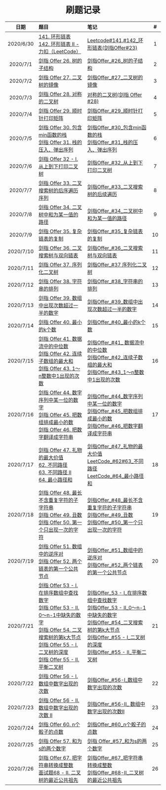 <h1 align="center">
    刷题记录
</h1>

|  **日期** |                             **题目**                             |                             **笔记**                             |                             **#**                             |
| :-------: | :----------------------------------------------------------- | :----------------------------------------------------------- | :----------------------------------------------------------: |
| 2020/6/30 | [141. 环形链表 ](https://leetcode-cn.com/problems/linked-list-cycle/)<br>   [142. 环形链表 II - 力扣（LeetCode）](https://leetcode-cn.com/problems/linked-list-cycle-ii/) | [Leetcode#141,#142_环形链表(剑指Offer#23) ](https://www.cnblogs.com/Howfars/p/13214117.html) | 1 |
|   2020/7/1  | [剑指 Offer 26. 树的子结构](https://leetcode-cn.com/problems/shu-de-zi-jie-gou-lcof/) |          [剑指Offer_#26_树的子结构](https://www.cnblogs.com/Howfars/p/13220486.html)                                                   |          2                                                  |
| 2020/7/2 | [剑指 Offer 27. 二叉树的镜像 ](https://leetcode-cn.com/problems/er-cha-shu-de-jing-xiang-lcof/) | [剑指Offer_#27_二叉树的镜像 ](https://www.cnblogs.com/Howfars/p/13223544.html) | 3 |
| 2020/7/3 | [剑指 Offer 28. 对称的二叉树 ](https://leetcode-cn.com/problems/dui-cheng-de-er-cha-shu-lcof/) | [对称的二叉树(剑指 Offer #28)](https://www.cnblogs.com/Howfars/p/9802556.html#1e5afb9e7a7b0e79a84e4ba8ce58f89e6a091e58991e68c8720offer2028_1) | 4 |
| 2020/7/4 | [剑指 Offer 29. 顺时针打印矩阵 ](https://leetcode-cn.com/problems/shun-shi-zhen-da-yin-ju-zhen-lcof/) | [剑指Offer_#29_顺时针打印矩阵](https://www.cnblogs.com/Howfars/p/13237140.html) | 5 |
| 2020/7/5 | [剑指 Offer 30. 包含min函数的栈](https://leetcode-cn.com/problems/bao-han-minhan-shu-de-zhan-lcof/) <br>[剑指 Offer 31. 栈的压入、弹出序列 ](https://leetcode-cn.com/problems/zhan-de-ya-ru-dan-chu-xu-lie-lcof/) | [剑指Offer_#30_包含min函数的栈 ](https://www.cnblogs.com/Howfars/p/13246829.html)<br>[剑指Offer_#31_栈的压入、弹出序列 ](https://www.cnblogs.com/Howfars/p/13246905.html) | 6 |
| 2020/7/6 | [剑指 Offer 32 - I. 从上到下打印二叉树](https://leetcode-cn.com/problems/cong-shang-dao-xia-da-yin-er-cha-shu-lcof/) | [剑指Offer_#32_从上到下打印二叉树 ](https://www.cnblogs.com/Howfars/p/13256034.html) | 7 |
| 2020/7/7 | [剑指 Offer 33. 二叉搜索树的后序遍历序列](https://leetcode-cn.com/problems/er-cha-sou-suo-shu-de-hou-xu-bian-li-xu-lie-lcof/submissions/) | [剑指Offer_#33_二叉搜索树的后续遍历](https://www.cnblogs.com/Howfars/p/13262246.html) | 8 |
| 2020/7/8 | [剑指 Offer 34. 二叉树中和为某一值的路径](https://leetcode-cn.com/problems/er-cha-shu-zhong-he-wei-mou-yi-zhi-de-lu-jing-lcof/) | [剑指Offer_#34_二叉树中和为某一值的路径 ](https://www.cnblogs.com/Howfars/p/13274958.html) | 9 |
| 2020/7/9 | [剑指 Offer 35. 复杂链表的复制 ](https://leetcode-cn.com/problems/fu-za-lian-biao-de-fu-zhi-lcof/) | [剑指Offer_#35_复杂链表的复制 ](https://www.cnblogs.com/Howfars/p/13275735.html) | 10 |
| 2020/7/10 | [剑指 Offer 36. 二叉搜索树与双向链表](https://leetcode-cn.com/problems/er-cha-sou-suo-shu-yu-shuang-xiang-lian-biao-lcof/) | [剑指Offer_#36_二叉搜索树与双向链表](https://www.cnblogs.com/Howfars/p/13277973.html) | 11 |
| 2020/7/11 | [剑指 Offer 37. 序列化二叉树 ](https://leetcode-cn.com/problems/xu-lie-hua-er-cha-shu-lcof/) | [剑指Offer_#37 序列化二叉树](https://www.cnblogs.com/Howfars/p/13283898.html#javae59fbae7a180efbc9ae580bce4bca0e98092e5928ce5bc95e794a8e4bca0e98092_10) | 12 |
| 2020/7/12 | [剑指 Offer 38. 字符串的排列 ](https://leetcode-cn.com/problems/zi-fu-chuan-de-pai-lie-lcof/submissions/) | [剑指Offer_#38_字符串的排列 ](https://www.cnblogs.com/Howfars/p/13289445.html) | 13 |
| 2020/7/13 | [剑指 Offer 39. 数组中出现次数超过一半的数字](https://leetcode-cn.com/problems/shu-zu-zhong-chu-xian-ci-shu-chao-guo-yi-ban-de-shu-zi-lcof/) | [剑指Offer_#39_数组中出现次数超过一半的数字 ](https://www.cnblogs.com/Howfars/p/13292530.html) | 14 |
| 2020/7/14 | [剑指 Offer 40. 最小的k个数 ](https://leetcode-cn.com/problems/zui-xiao-de-kge-shu-lcof/) | [剑指Offer_#40_最小的k个数](https://www.cnblogs.com/Howfars/p/13299555.html) | 15 |
| 2020/7/15 | [剑指 Offer 41. 数据流中的中位数](https://leetcode-cn.com/problems/shu-ju-liu-zhong-de-zhong-wei-shu-lcof/)<br>[剑指 Offer 42. 连续子数组的最大和](https://leetcode-cn.com/problems/lian-xu-zi-shu-zu-de-zui-da-he-lcof/)<br>[剑指 Offer 43. 1～n整数中1出现的次数 ](https://leetcode-cn.com/problems/1nzheng-shu-zhong-1chu-xian-de-ci-shu-lcof/) | [剑指Offer_#41_ 数据流中的中位数](https://www.cnblogs.com/Howfars/p/13304132.html)<br>[剑指Offer_#42_连续子数组的最大和](https://www.cnblogs.com/Howfars/p/13304721.html)<br>[剑指Offer_#43_1～n整数中1出现的次数](https://www.cnblogs.com/Howfars/p/13305655.html) | 16 |
| 2020/7/16 | [剑指 Offer 44. 数字序列中某一位的数字](https://leetcode-cn.com/problems/shu-zi-xu-lie-zhong-mou-yi-wei-de-shu-zi-lcof/)<br>[剑指 Offer 45. 把数组排成最小的数](https://leetcode-cn.com/problems/ba-shu-zu-pai-cheng-zui-xiao-de-shu-lcof/)<br>[剑指 Offer 46. 把数字翻译成字符串 ](https://leetcode-cn.com/problems/ba-shu-zi-fan-yi-cheng-zi-fu-chuan-lcof/) | [剑指Offer_#44_数字序列中某一位的数字 ](https://www.cnblogs.com/Howfars/p/13321503.html)<br>[剑指Offer_#45_把数组排成最小的数](https://www.cnblogs.com/Howfars/p/13322029.html)<br>[剑指Offer_#46_把数字翻译成字符串](https://www.cnblogs.com/Howfars/p/13328660.html) | 17 |
| 2020/7/17 | [剑指 Offer 47. 礼物的最大价值](https://leetcode-cn.com/problems/li-wu-de-zui-da-jie-zhi-lcof/)<br>[62. 不同路径](https://leetcode-cn.com/problems/unique-paths/)<br>[63. 不同路径 II ](https://leetcode-cn.com/problems/unique-paths-ii/)<br>[64. 最小路径和](https://leetcode-cn.com/problems/minimum-path-sum/) | [剑指Offer_#47_礼物的最大价值](https://www.cnblogs.com/Howfars/p/13330575.html)<br>[LeetCode_#62#63_不同路径](https://www.cnblogs.com/Howfars/p/13330781.html)<br>[LeetCode_#64_最小路径和](https://www.cnblogs.com/Howfars/p/13330653.html) | 18 |
| 2020/7/18 | [剑指 Offer 48. 最长不含重复字符的子字符串](https://leetcode-cn.com/problems/zui-chang-bu-han-zhong-fu-zi-fu-de-zi-zi-fu-chuan-lcof/)<br>[剑指 Offer 49. 丑数](https://leetcode-cn.com/problems/chou-shu-lcof/)<br>[剑指 Offer 50. 第一个只出现一次的字符](https://leetcode-cn.com/problems/di-yi-ge-zhi-chu-xian-yi-ci-de-zi-fu-lcof/) | [剑指Offer_#48_最长不含重复字符的子字符串](https://www.cnblogs.com/Howfars/p/13335094.html)<br>[剑指Offer_#49_丑数](https://www.cnblogs.com/Howfars/p/13335813.html)<br>[剑指Offer_#50_第一个只出现一次的字符](https://www.cnblogs.com/Howfars/p/13335880.html) | 19 |
| 2020/7/19 | [剑指 Offer 51. 数组中的逆序对 ](https://leetcode-cn.com/problems/shu-zu-zhong-de-ni-xu-dui-lcof/)<br>[剑指 Offer 52. 两个链表的第一个公共节点](https://leetcode-cn.com/problems/liang-ge-lian-biao-de-di-yi-ge-gong-gong-jie-dian-lcof/) | [剑指Offer_#51_数组中的逆序对](https://www.cnblogs.com/Howfars/p/13340529.html)<br>[剑指Offer_#52_两个链表的第一个公共节点](https://www.cnblogs.com/Howfars/p/13340611.html) | 20 |
| 2020/7/21 | [剑指 Offer 53 - I. 在排序数组中查找数字](https://leetcode-cn.com/problems/zai-pai-xu-shu-zu-zhong-cha-zhao-shu-zi-lcof/)<br>[剑指 Offer 53 - II. 0～n-1中缺失的数字 ](https://leetcode-cn.com/problems/que-shi-de-shu-zi-lcof/)<br>[剑指 Offer 54. 二叉搜索树的第k大节点 ](https://leetcode-cn.com/problems/er-cha-sou-suo-shu-de-di-kda-jie-dian-lcof/)<br>[剑指 Offer 55 - I. 二叉树的深度 ](https://leetcode-cn.com/problems/er-cha-shu-de-shen-du-lcof/)<br>[剑指 Offer 55 - II. 平衡二叉树](https://leetcode-cn.com/problems/ping-heng-er-cha-shu-lcof/) | [剑指Offer_53 - I_在排序数组中查找数字](https://www.cnblogs.com/Howfars/p/13355205.html)<br>[剑指Offer_53 - II_0～n-1中缺失的数字](https://www.cnblogs.com/Howfars/p/13355362.html)<br>[剑指Offer_#54_二叉搜索树的第k大节点](https://www.cnblogs.com/Howfars/p/13355439.html)<br>[剑指Offer_#55 - I_二叉树的深度](https://www.cnblogs.com/Howfars/p/13355513.html)<br>[剑指Offer_#55 - II_平衡二叉树](https://www.cnblogs.com/Howfars/p/13355617.html) | 21 |
| 2020/7/22 | [剑指 Offer 56 - I. 数组中数字出现的次数 ](https://leetcode-cn.com/problems/shu-zu-zhong-shu-zi-chu-xian-de-ci-shu-lcof/) | [剑指Offer_#56-I_数组中数字出现的次数](https://www.cnblogs.com/Howfars/p/13365429.html) | 22 |
| 2020/7/23 | [剑指 Offer 56 - II. 数组中数字出现的次数 II ](https://leetcode-cn.com/problems/shu-zu-zhong-shu-zi-chu-xian-de-ci-shu-ii-lcof/) | [剑指Offer_#56-II_ 数组中数字出现的次数II](https://www.cnblogs.com/Howfars/p/13365560.html) | 23 |
| 2020/7/24 | [剑指 Offer 60. n个骰子的点数 ](https://leetcode-cn.com/problems/nge-tou-zi-de-dian-shu-lcof/) | [剑指Offer_#60_n个骰子的点数](https://www.cnblogs.com/Howfars/p/13375338.html) | 24 |
| 2020/7/25 | [剑指 Offer 57. 和为s的两个数字 ](https://leetcode-cn.com/problems/he-wei-sde-liang-ge-shu-zi-lcof/) | [剑指 Offer_#57_和为s的两个数字](https://www.cnblogs.com/Howfars/p/13378694.html) | 25 |
| 2020/7/26 | [剑指 Offer 67. 把字符串转换成整数 ](https://leetcode-cn.com/problems/ba-zi-fu-chuan-zhuan-huan-cheng-zheng-shu-lcof/)<br>[面试题68 - II. 二叉树的最近公共祖先 ](https://leetcode-cn.com/problems/er-cha-shu-de-zui-jin-gong-gong-zu-xian-lcof/) | [剑指Offer_#67_把字符串转换成整数](https://www.cnblogs.com/Howfars/p/13380590.html)<br>[剑指Offer_#68-II_二叉树的最近公共祖先](https://www.cnblogs.com/Howfars/p/13381305.html) | 26 |

